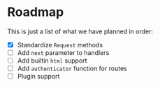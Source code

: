 # Roadmap

This is just a list of what we have planned in order:

- [x] Standardize `Request` methods
- [ ] Add `next` parameter to handlers
- [ ] Add builtin `html` support
- [ ] Add `authenticator` function for routes
- [ ] Plugin support
